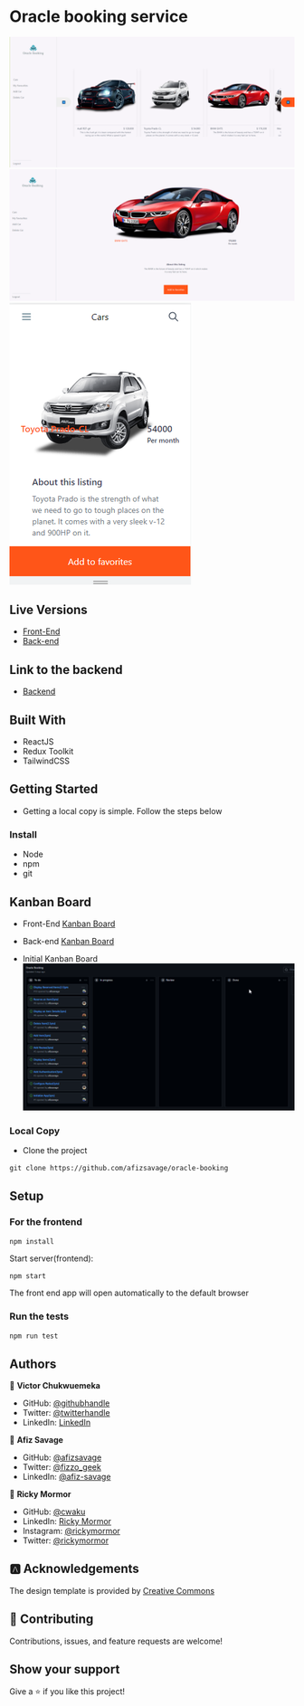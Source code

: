 # Oracle booking service

![Screenshot](./src/images/Screenshot1.PNG)
![Screenshot](./src/images/Screenshot2.PNG)
![Screenshot](./src/images/Screenshot3.PNG)

## Live Versions

- [Front-End](https://protected-ocean-24892.herokuapp.com/)
- [Back-end](https://gentle-springs-58920.herokuapp.com/)

## Link to the backend

- [Backend](https://github.com/vic778/Oracle-booking-API)

## Built With

- ReactJS
- Redux Toolkit
- TailwindCSS

## Getting Started

- Getting a local copy is simple. Follow the steps below

### Install

- Node
- npm
- git

## Kanban Board

- Front-End [Kanban Board](https://github.com/afizsavage/oracle-booking/projects/1)
- Back-end [Kanban Board](https://github.com/vic778/Oracle-booking-API/projects/1)

- Initial Kanban Board
  ![Screenshot](./src/images/kanban.png)

### Local Copy

- Clone the project

```
git clone https://github.com/afizsavage/oracle-booking
```

## Setup

### For the frontend

```
npm install
```

Start server(frontend):

```
npm start
```

The front end app will open automatically to the default browser

### Run the tests

```
npm run test
```

## Authors

👤 **Victor Chukwuemeka**

- GitHub: [@githubhandle](https://github.com/chukwuemeka1234/)
- Twitter: [@twitterhandle](https://twitter.com/@avc_victor)
- LinkedIn: [LinkedIn](https://www.linkedin.com/in/vic-chukwuemeka/)

👤 **Afiz Savage**

- GitHub: [@afizsavage](https://github.com/afizsavage)
- Twitter: [@fizzo_geek](https://twitter.com/fizzo_geek)
- LinkedIn: [@afiz-savage](https://www.linkedin.com/in/afiz-savage-3b91a21ba/)

👤 **Ricky Mormor**

- GitHub: [@cwaku](https://github.com/cwaku)
- LinkedIn: [Ricky Mormor](www.linkedin.com/in/rickymormor)
- Instagram: [@rickymormor](https://instagram.com/rickymormor)
- Twitter: [@rickymormor](https://twitter.com/rickymormor)

## 🅰️ Acknowledgements

The design template is provided by
[Creative Commons](https://creativecommons.org/)

## 🤝 Contributing

Contributions, issues, and feature requests are welcome!

## Show your support

Give a ⭐️ if you like this project!
